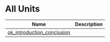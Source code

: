 # All Units


| Name | Description |
|---|---|
| [ok_introduction_conclusion](ok_introduction_conclusion.md) |   |

